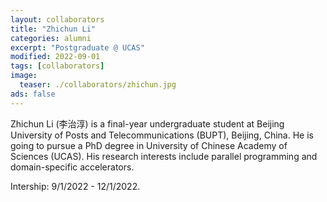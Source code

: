 ```yaml
---
layout: collaborators
title: "Zhichun Li"
categories: alumni
excerpt: "Postgraduate @ UCAS"
modified: 2022-09-01
tags: [collaborators]
image:
  teaser: ./collaborators/zhichun.jpg
ads: false
---
```


Zhichun Li (李治淳) is a final-year undergraduate student at Beijing University of Posts and Telecommunications (BUPT), Beijing, China. He is going to pursue a PhD degree in University of Chinese Academy of Sciences (UCAS). His research interests include parallel programming and domain-specific accelerators.

Intership: 9/1/2022 - 12/1/2022.